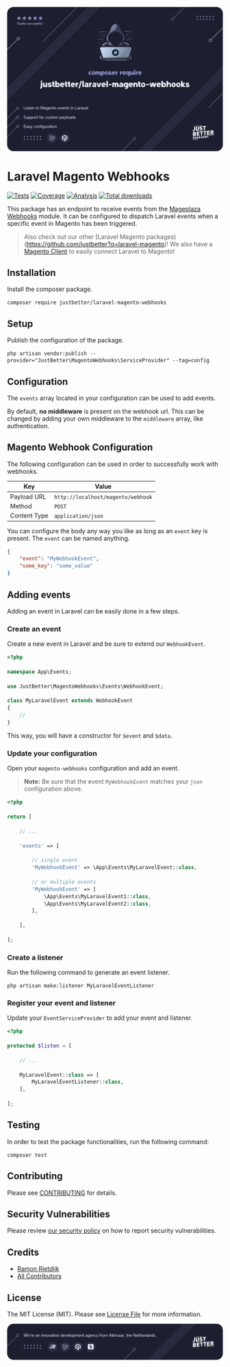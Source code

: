<a href="https://github.com/justbetter/laravel-magento-webhooks" title="JustBetter">
    <img src="art/banner.svg" alt="Banner">
</a>

# Laravel Magento Webhooks

<p>
    <a href="https://github.com/justbetter/laravel-magento-webhooks"><img src="https://img.shields.io/github/actions/workflow/status/justbetter/laravel-magento-webhooks/tests.yml?label=tests&style=flat" alt="Tests"></a>
    <a href="https://github.com/justbetter/laravel-magento-webhooks"><img src="https://img.shields.io/github/actions/workflow/status/justbetter/laravel-magento-webhooks/coverage.yml?label=coverage&style=flat" alt="Coverage"></a>
    <a href="https://github.com/justbetter/laravel-magento-webhooks"><img src="https://img.shields.io/github/actions/workflow/status/justbetter/laravel-magento-webhooks/analyse.yml?label=analysis&style=flat" alt="Analysis"></a>
    <a href="https://github.com/justbetter/laravel-magento-webhooks"><img src="https://img.shields.io/packagist/dt/justbetter/laravel-magento-webhooks?color=blue&style=flat" alt="Total downloads"></a>
</p>

This package has an endpoint to receive events from
the [Mageplaza Webhooks](https://github.com/mageplaza/magento-2-webhook) module. It can be configured to dispatch
Laravel events when a specific event in Magento has been triggered.

> Also check out our other [Laravel Magento packages)(https://github.com/justbetter?q=laravel-magento)!
> We also have a [Magento Client](https://github.com/justbetter/laravel-magento-client) to easily connect Laravel to Magento!

## Installation

Install the composer package.

```shell
composer require justbetter/laravel-magento-webhooks
```

## Setup

Publish the configuration of the package.

```shell
php artisan vendor:publish --provider="JustBetter\MagentoWebhooks\ServiceProvider" --tag=config
```

## Configuration

The `events` array located in your configuration can be used to add events.

By default, **no middleware** is present on the webhook url. This can be changed by adding your own middleware to
the `middleware` array, like authentication.

## Magento Webhook Configuration

The following configuration can be used in order to successfully work with webhooks.

| Key            | Value                              |
|----------------|------------------------------------|
| Payload URL    | `http://localhost/magento/webhook` |
| Method         | `POST`                             |
| Content Type   | `application/json`                 |

You can configure the body any way you like as long as an `event` key is present. The `event` can be named anything.

```json
{
    "event": "MyWebhookEvent",
    "some_key": "some_value"
}
```

## Adding events

Adding an event in Laravel can be easily done in a few steps.

### Create an event

Create a new event in Laravel and be sure to extend our `WebhookEvent`.

```php
<?php

namespace App\Events;

use JustBetter\MagentoWebhooks\Events\WebhookEvent;

class MyLaravelEvent extends WebhookEvent
{
    //
}
```

This way, you will have a constructor for `$event` and `$data`.

### Update your configuration

Open your `magento-webhooks` configuration and add an event.

> **Note:** Be sure that the event `MyWebhookEvent` matches your `json` configuration above.

```php
<?php

return [

    // ...

    'events' => [

        // single event
        'MyWebhookEvent' => \App\Events\MyLaravelEvent::class,

        // or multiple events
        'MyWebhookEvent' => [
            \App\Events\MyLaravelEvent1::class,
            \App\Events\MyLaravelEvent2::class,
        ],

    ],

];
```

### Create a listener

Run the following command to generate an event listener.

```shell
php artisan make:listener MyLaravelEventListener
```

### Register your event and listener

Update your `EventServiceProvider` to add your event and listener.

```php
<?php

protected $listen = [

    // ...

    MyLaravelEvent::class => [
        MyLaravelEventListener::class,
    ],

];
```

## Testing

In order to test the package functionalities, run the following command:

```shell
composer test
```

## Contributing

Please see [CONTRIBUTING](.github/CONTRIBUTING.md) for details.

## Security Vulnerabilities

Please review [our security policy](../../security/policy) on how to report security vulnerabilities.

## Credits

- [Ramon Rietdijk](https://github.com/ramonrietdijk)
- [All Contributors](../../contributors)

## License

The MIT License (MIT). Please see [License File](LICENSE.md) for more information.

<a href="https://justbetter.nl" title="JustBetter">
    <img src="art/footer.svg" alt="JustBetter logo">
</a>

